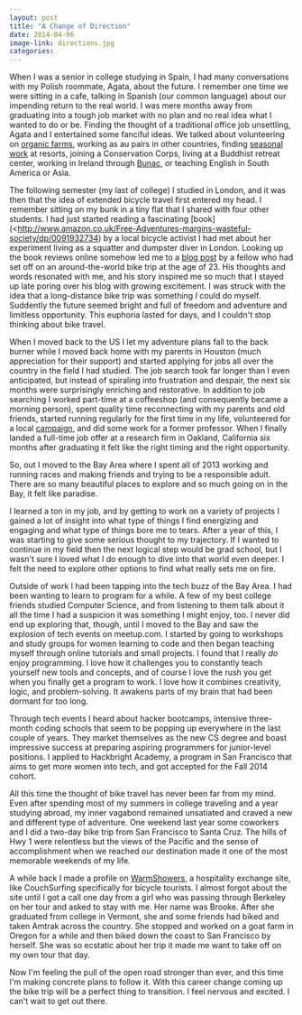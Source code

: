 ```yaml
---
layout: post
title: "A Change of Direction"
date: 2014-04-06 
image-link: directions.jpg
categories: 
---
```

When I was a senior in college studying in Spain, I had many conversations with my Polish roommate, Agata, about the future. I remember one time we were sitting in a cafe, talking in Spanish (our common language) about our impending return to the real world. I was mere months away from graduating into a tough job market with no plan and no real idea what I wanted to do or be. Finding the thought of a traditional office job unsettling, Agata and I entertained some fanciful ideas. We talked about volunteering on [organic farms](http://www.wwoof.net/), working as au pairs in other countries, finding [seasonal work](http://www.coolworks.com/) at resorts, joining a Conservation Corps, living at a Buddhist retreat center, working in Ireland through [Bunac](http://www.bunac.org/), or teaching English in South America or Asia.   

The following semester (my last of college) I studied in London, and it was then that the idea of extended bicycle travel first entered my head. I remember sitting on my bunk in a tiny flat that I shared with four other students. I had just started reading a fascinating [book](<http://www.amazon.co.uk/Free-Adventures-margins-wasteful-society/dp/0091932734) by a local bicycle activist I had met about her experiment living as a squatter and dumpster diver in London. Looking up the book reviews online somehow led me to a [blog post](http://tomsbiketrip.com/how-im-making-a-living-as-an-adventurer/) by a fellow who had set off on an around-the-world bike trip at the age of 23. His thoughts and words resonated with me, and his story inspired me so much that I stayed up late poring over his blog with growing excitement. I was struck with the idea that a long-distance bike trip was something *I* could do myself. Suddently the future seemed bright and full of freedom and adventure and limitless opportunity. This euphoria lasted for days, and I couldn't stop thinking about bike travel.  

When I moved back to the US I let my adventure plans fall to the back burner while I moved back home with my parents in Houston (much appreciation for their support) and started applying for jobs all over the country in the field I had studied. The job search took far longer than I even anticipated, but instead of spiraling into frustration and despair, the next six months were surprisingly enriching and restorative. In addition to job searching I worked part-time at a coffeeshop (and consequently became a morning person), spent quality time reconnecting with my parents and old friends, started running regularly for the first time in my life, volunteered for a local [campaign](http://houstonparksboard.org/bgi/2020/), and did some work for a former professor. When I finally landed a full-time job offer at a research firm in Oakland, California six months after graduating it felt like the right timing and the right opportunity.     
  
So, out I moved to the Bay Area where I spent all of 2013 working and running races and making friends and trying to be a responsible adult. There are so many beautiful places to explore and so much going on in the Bay, it felt like paradise.  

I learned a ton in my job, and by getting to work on a variety of projects I gained a lot of insight into what type of things I find energizing and engaging and what type of things bore me to tears. After a year of this, I was starting to give some serious thought to my trajectory. If I wanted to continue in my field then the next logical step would be grad school, but I wasn't sure I loved what I do enough to dive into that world even deeper. I felt the need to explore other options to find what really sets me on fire.    

Outside of work I had been tapping into the tech buzz of the Bay Area. I had been wanting to learn to program for a while. A few of my best college friends studied Computer Science, and from listening to them talk about it all the time I had a suspicion it was something I might enjoy, too. I never did end up exploring that, though, until I moved to the Bay and saw the explosion of tech events on meetup.com. I started by going to workshops and study groups for women learning to code and then began teaching myself through online tutorials and small projects. I found that I really *do* enjoy programming. I love how it challenges you to constantly teach yourself new tools and concepts, and of course I love the rush you get when you finally get a program to work. I love how it combines creativity, logic, and problem-solving. It awakens parts of my brain that had been dormant for too long.    
    
Through tech events I heard about hacker bootcamps, intensive three-month coding schools that seem to be popping up everywhere in the last couple of years. They market themselves as the new CS degree and boast impressive success at preparing aspiring programmers for junior-level positions. I applied to Hackbright Academy, a program in San Francisco that aims to get more women into tech, and got accepted for the Fall 2014 cohort.    

All this time the thought of bike travel has never been far from my mind. Even after spending most of my summers in college traveling and a year studying abroad, my inner vagabond remained unsatiated and craved a new and different type of adventure. One weekend last year some coworkers and I did a two-day bike trip from San Francisco to Santa Cruz. The hills of Hwy 1 were relentless but the views of the Pacific and the sense of accomplishment when we reached our destination made it one of the most memorable weekends of my life.   
    
A while back I made a profile on [WarmShowers](www.warmshowers.org), a hospitality exchange site, like CouchSurfing specifically for bicycle tourists. I almost forgot about the site until I got a call one day from a girl who was passing through Berkeley on her tour and asked to stay with me. Her name was Brooke. After she graduated from college in Vermont, she and some friends had biked and taken Amtrak across the country. She stopped and worked on a goat farm in Oregon for a while and then biked down the coast to San Francisco by herself. She was so ecstatic about her trip it made me want to take off on my own tour that day.    
    
Now I'm feeling the pull of the open road stronger than ever, and this time I'm making concrete plans to follow it. With this career change coming up the bike trip will be a perfect thing to transition. I feel nervous and excited. I can't wait to get out there.
